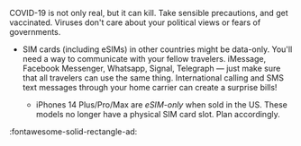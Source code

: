 COVID-19 is not only real, but it can kill. Take sensible precautions, and get vaccinated. Viruses don't care about your political views or fears of governments.

* SIM cards (including eSIMs) in other countries might be data-only. You'll need a way to communicate with your fellow travelers. iMessage, Facebook Messenger, Whatsapp, Signal, Telegraph — just make sure that all travelers can use the same thing. International calling and SMS text messages through your home carrier can create a surprise bills!

    * iPhones 14 Plus/Pro/Max are _eSIM-only_ when sold in the US. These models no longer have a physical SIM card slot. Plan accordingly.

:fontawesome-solid-rectangle-ad:
